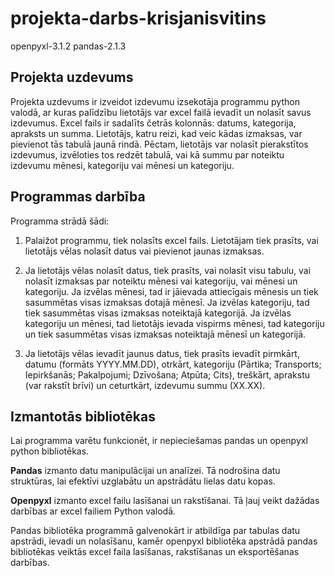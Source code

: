 # projekta-darbs-krisjanisvitins
openpyxl-3.1.2
pandas-2.1.3

## Projekta uzdevums
Projekta uzdevums ir izveidot izdevumu izsekotāja programmu python valodā, ar kuras palīdzību lietotājs var excel failā ievadīt un nolasīt savus izdevumus.
Excel fails ir sadalīts četrās kolonnās: datums, kategorija, apraksts un summa. Lietotājs, katru reizi, kad veic kādas izmaksas,
var pievienot tās tabulā jaunā rindā. Pēctam, lietotājs var nolasīt pierakstītos izdevumus, izvēloties tos redzēt tabulā, vai kā summu par noteiktu izdevumu mēnesi, kategoriju vai mēnesi un kategoriju.

## Programmas darbība
Programma strādā šādi:

1. Palaižot programmu, tiek nolasīts excel fails. Lietotājam tiek prasīts, vai lietotājs vēlas nolasīt datus vai pievienot jaunas izmaksas.

2. Ja lietotājs vēlas nolasīt datus, tiek prasīts, vai nolasīt visu tabulu, vai nolasīt izmaksas par noteiktu mēnesi vai kategoriju, vai mēnesi un kategoriju. Ja izvēlas mēnesi, tad ir jāievada attiecīgais mēnesis un tiek sasummētas visas izmaksas dotajā mēnesī. Ja izvēlas kategoriju, tad tiek sasummētas visas izmaksas noteiktajā kategorijā. Ja izvēlas kategoriju un mēnesi, tad lietotājs ievada vispirms mēnesi, tad kategoriju un tiek sasummētas visas izmaksas noteiktajā mēnesī un kategorijā.

3. Ja lietotājs vēlas ievadīt jaunus datus, tiek prasīts ievadīt pirmkārt, datumu (formāts YYYY.MM.DD), otrkārt, kategoriju (Pārtika; Transports; Iepirkšanās; Pakalpojumi; Dzīvošana; Atpūta; Cits), treškārt, aprakstu (var rakstīt brīvi) un ceturtkārt, izdevumu summu (XX.XX).

## Izmantotās bibliotēkas

Lai programma varētu funkcionēt, ir nepieciešamas pandas un openpyxl python bibliotēkas.

**Pandas** izmanto datu manipulācijai un analīzei. Tā nodrošina datu struktūras, lai efektīvi uzglabātu un apstrādātu lielas datu kopas.

**Openpyxl** izmanto excel failu lasīšanai un rakstīšanai. Tā ļauj veikt dažādas darbības ar excel failiem Python valodā.

Pandas bibliotēka programmā galvenokārt ir atbildīga par tabulas datu apstrādi, ievadi un nolasīšanu, kamēr openpyxl bibliotēka apstrādā pandas bibliotēkas veiktās excel faila lasīšanas, rakstīšanas un eksportēšanas darbības.
